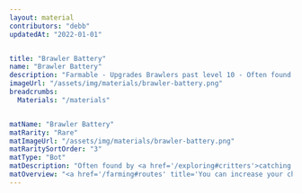 ```yaml
---
layout: material
contributors: "debb"
updatedAt: "2022-01-01"


title: "Brawler Battery"
name: "Brawler Battery"
description: "Farmable - Upgrades Brawlers past level 10 - Often found by catching a critter"
imageUrl: "/assets/img/materials/brawler-battery.png"
breadcrumbs:
  Materials: "/materials"


matName: "Brawler Battery"
matRarity: "Rare"
matImageUrl: "/assets/img/materials/brawler-battery.png"
matRaritySortOrder: "3"
matType: "Bot"
matDescription: "Often found by <a href='/exploring#critters'>catching a Critter</a>"
matOverview: "<a href='/farming#routes' title='You can increase your chances of finding this material by grinding the right routes'>Farmable</a> - Upgrades <a href='/bots#brawlers' title='Every Brawler Bot'>Brawlers</a> past level 10"
---
```



